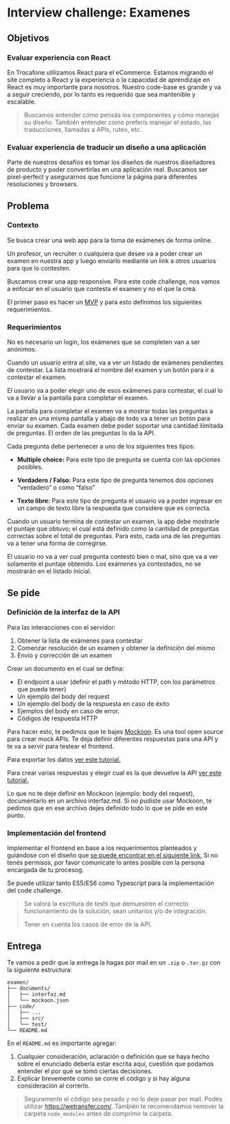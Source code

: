 # Interview challenge: Examenes

## Objetivos

### Evaluar experiencia con React
En Trocafone utilizamos React para el eCommerce. Estamos migrando el site completo a React y la experiencia o la capacidad de aprendizaje en React es muy importante para nosotros. Nuestro code-base es grande y va a seguir creciendo, por lo tanto es requerido que sea mantenible y escalable.

> Buscamos entender cómo pensás los componentes y cómo manejás su diseño. También entender cómo preferís manejar el estado, las traducciones, llamadas a APIs, ruteo, etc.

### Evaluar experiencia de traducir un diseño a una aplicación
Parte de nuestros desafíos es tomar los diseños de nuestros diseñadores de producto y poder convertirlas en una aplicación real. Buscamos ser pixel-perfect y asegurarnos que funcione la página para diferentes resoluciones y browsers.

## Problema

### Contexto
Se busca crear una web app para la toma de exámenes de forma online.

Un profesor, un recruiter o cualquiera que desee va a poder crear un examen en nuestra app y luego enviarlo mediante un link a otros usuarios para que lo contesten.

Buscamos crear una app responsive. Para este code challenge, nos vamos a enfocar en el usuario que contesta el examen y no el que la crea.

El primer paso es hacer un [MVP](https://en.wikipedia.org/wiki/Minimum_viable_product) y para esto definimos los siguientes requerimientos.

### Requerimientos
No es necesario un login, los exámenes que se completen van a ser anónimos.

Cuando un usuario entra al site, va a ver un listado de exámenes pendientes de contestar. La lista mostrará el nombre del examen y un botón para ir a contestar el examen.

El usuario va a poder elegir uno de esos exámenes para contestar, el cual lo va a llevar a la pantalla para completar el examen.

La pantalla para completar el examen va a mostrar todas las preguntas a realizar en una misma pantalla y abajo de todo va a tener un botón para enviar su examen. Cada examen debe poder soportar una cantidad ilimitada de preguntas. El orden de las preguntas lo da la API.

Cada pregunta debe pertenecer a uno de los siguientes tres tipos:

- **Multiple choice:**
Para este tipo de pregunta se cuenta con las opciones posibles.

- **Verdadero / Falso:**
Para este tipo de pregunta tenemos dos opciones “verdadero” o como “falso”

- **Texto libre:**
Para este tipo de pregunta el usuario va a poder ingresar en un campo de texto libre la respuesta que considere que es correcta.

Cuando un usuario termina de contestar un examen, la app debe mostrarle el puntaje que obtuvo; el cual está definido como la cantidad de preguntas correctas sobre el total de preguntas. Para esto, cada una de las preguntas va a tener una forma de corregirse.

El usuario no va a ver cual pregunta contestó bien o mal, sino que va a ver solamente el puntaje obtenido. Los exámenes ya contestados, no se mostrarán en el listado inicial.

## Se pide

### Definición de la interfaz de la API
Para las interacciones con el servidor:
1. Obtener la lista de exámenes para contestar
2. Comenzar resolución de un examen y obtener la definición del mismo
3. Envío y corrección de un examen

Crear un documento en el cual se defina:
- El endpoint a usar (definir el path y método HTTP, con los parámetros que pueda tener)
- Un ejemplo del body del request
- Un ejemplo del body de la respuesta en caso de éxito
- Ejemplos del body en caso de error.
- Códigos de respuesta HTTP

Para hacer esto, te pedimos que te bajes [Mockoon](https://mockoon.com/). Es una tool open source para crear mock APIs. Te deja definir diferentes respuestas para una API y te va a servir para testear el frontend.

Para exportar los datos [ver este tutorial.](https://mockoon.com/docs/latest/import-export-data/)

Para crear varias respuestas y elegir cual es la que devuelve la API [ver este tutorial.](https://mockoon.com/docs/latest/multiple-responses/)


Lo que no te deje definir en Mockoon (ejemplo: body del request), documentarlo en un archivo interfaz.md. Si no pudiste usar Mockoon, te pedimos que en ese archivo dejes definido todo lo que se pide en este punto.

### Implementación del frontend
Implementar el frontend en base a los requerimientos planteados y guiándose con el diseño que [se puede encontrar en el siguiente link.](https://zpl.io/aBrRe10) Si no tenés permisos, por favor comunicate lo antes posible con la persona encargada de tu procesog.

Se puede utilizar tanto ES5/ES6 como Typescript para la implementación del code challenge.

> Se valora la escritura de tests que demuestren el correcto funcionamiento de la solución, sean unitarios y/o de integración.
>
> Tener en cuenta los casos de error de la API.


## Entrega
Te vamos a pedir que la entrega la hagas por mail en un `.zip` o `.tar.gz` con la siguiente estructura:

```
examen/
├── documents/
│   ├── interfaz.md
│   └── mockoon.json
├── code/
│   ├── ...
│   ├── src/
│   └── test/
└── README.md
```

En el `README.md` es importante agregar:
1. Cualquier consideración, aclaración o definición que se haya hecho sobre el enunciado debería estar escrita aquí, cuestión que podamos entender el por qué se tomó ciertas decisiones.
2. Explicar brevemente como se corre el código y si hay alguna consideración al correrlo.

> Seguramente el código sea pesado y no lo deje pasar por mail. Podés utilizar https://wetransfer.com/. También te recomendamos remover la carpeta `node_modules` antes de comprimir la carpeta.
